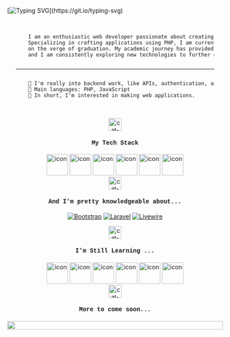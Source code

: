 
[![Typing SVG](https://readme-typing-svg.herokuapp.com?duration=3000&center=true&width=450&lines=Welcome+to+my+Github+Page!;I'm+Jay.;I'm+a+student+in+Philippines.;I'm+always+expanding+my+tech+stack!)](https://git.io/typing-svg)
<pre style="font-size: 12px; margin: 20px;">
<p>
    I am an enthusiastic web developer passionate about creating impactful digital experiences. 
    Specializing in crafting applications using PHP, I am currently a fourth-year BSIT student 
    on the verge of graduation. My academic journey has provided me with a solid foundation, 
    and I am consistently exploring new technologies to further enhance my skills.
    <hr>
    📝 I'm really into backend work, like APIs, authentication, and server-side logic.
    🌟 Main languages: PHP, JavaScript
    🚩 In short, I'm interested in making web applications.
</p>
</pre>
<div align="center">
    <img src="https://media.tenor.com/YS953_mYCQ4AAAAj/kitty-kitty-paw.gif" alt="cat-foot" width="30" height="30"/>
    <h4 style="font-family: 'Courier New', Courier, monospace; font-weight: bold;">My Tech Stack</h4>
</div>

<div align="center">
    <img src="https://techstack-generator.vercel.app/js-icon.svg" alt="icon" width="50" height="50" />
    <img src="https://techstack-generator.vercel.app/mysql-icon.svg" alt="icon" width="50" height="50" />
    <img src="https://techstack-generator.vercel.app/prettier-icon.svg" alt="icon" width="50" height="50" />
    <img src="https://techstack-generator.vercel.app/restapi-icon.svg" alt="icon" width="50" height="50" />
    <img src="https://techstack-generator.vercel.app/nginx-icon.svg" alt="icon" width="50" height="50" />
    <img src="https://techstack-generator.vercel.app/sass-icon.svg" alt="icon" width="50" height="50" />
</div>

<div align="center">
    <img src="https://media.tenor.com/YS953_mYCQ4AAAAj/kitty-kitty-paw.gif" alt="cat-foot" width="30" height="30"/>
    <h4 style="font-family: 'Courier New', Courier, monospace; font-weight: medium;">And I'm pretty knowledgeable about...</h4>
</div>

<div align="center">
    <p>
     <a href="https://getbootstrap.com/"><img alt="Bootstrap" src="https://img.shields.io/badge/Bootstrap-v.5.3-violet?logo=bootstrap"></a>
    <a href="https://laravel.com/"><img alt="Laravel" src="https://img.shields.io/badge/Laravel-v.10-orange?logo=laravel"></a>
    <a href="https://livewire.laravel.com/"><img alt="Livewire" src="https://img.shields.io/badge/Livewire-v.3-violet?logo=livewire"></a>
</p>
</div>

<div align="center">
    <img src="https://media.tenor.com/YS953_mYCQ4AAAAj/kitty-kitty-paw.gif" alt="cat-foot" width="30" height="30"/>
    <h4 style="font-family: 'Courier New', Courier, monospace; font-weight: bold;">I'm Still Learning ...</h4>
</div>

<div align="center">
    <img src="https://techstack-generator.vercel.app/react-icon.svg" alt="icon" width="50" height="50" />
    <img src="https://techstack-generator.vercel.app/ts-icon.svg" alt="icon" width="50" height="50" />
    <img src="https://techstack-generator.vercel.app/python-icon.svg" alt="icon" width="50" height="50" />
    <img src="https://techstack-generator.vercel.app/docker-icon.svg" alt="icon" width="50" height="50" />
    <img src="https://techstack-generator.vercel.app/aws-icon.svg" alt="icon" width="50" height="50" />
    <img src="https://techstack-generator.vercel.app/github-icon.svg" alt="icon" width="50" height="50" />

</div>

<div align="center">
    <img src="https://media.tenor.com/YS953_mYCQ4AAAAj/kitty-kitty-paw.gif" alt="cat-foot" width="30" height="30"/>
    <h4 style="font-family: 'Courier New', Courier, monospace; font-weight: bold;">More to come soon...</h4>
</div>

<img src="https://i.imgur.com/dBaSKWF.gif" height="20" width="100%">

<br>
